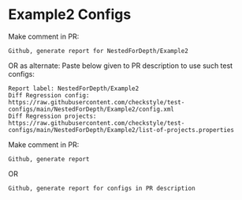 # Example2 Configs
Make comment in PR:
```
Github, generate report for NestedForDepth/Example2
```
OR as alternate:
Paste below given to PR description to use such test configs:
```
Report label: NestedForDepth/Example2
Diff Regression config: https://raw.githubusercontent.com/checkstyle/test-configs/main/NestedForDepth/Example2/config.xml
Diff Regression projects: https://raw.githubusercontent.com/checkstyle/test-configs/main/NestedForDepth/Example2/list-of-projects.properties
```
Make comment in PR:
```
Github, generate report
```
OR
```
Github, generate report for configs in PR description
```
